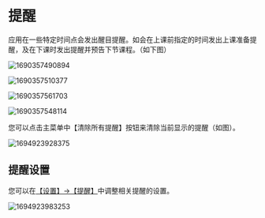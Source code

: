 # 提醒

应用在一些特定时间点会发出醒目提醒。如会在上课前指定的时间发出上课准备提醒，及在下课时发出提醒并预告下节课程。（如下图）

![1690357490894](pack://application:,,,/ClassIsland;component/Assets/Documents/image/Basic/1690357490894.png)

![1690357510377](pack://application:,,,/ClassIsland;component/Assets/Documents/image/Basic/1690357510377.png)

![1690357561703](pack://application:,,,/ClassIsland;component/Assets/Documents/image/Basic/1690357561703.png)

![1690357548114](pack://application:,,,/ClassIsland;component/Assets/Documents/image/Basic/1690357548114.png)

您可以点击主菜单中【清除所有提醒】按钮来清除当前显示的提醒（如图）。

![1694923928375](pack://application:,,,/ClassIsland;component/Assets/Documents/image/notifications/1694923928375.png)

## 提醒设置

您可以在[【设置】->【提醒】](ci://app/settings/notification)中调整相关提醒的设置。

![1694923983253](pack://application:,,,/ClassIsland;component/Assets/Documents/image/notifications/1694923983253.png)
